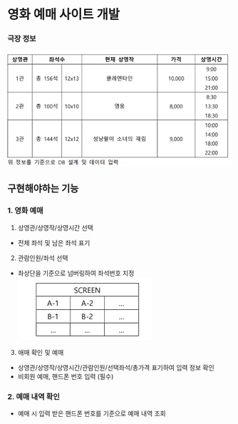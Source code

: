# 영화 예매 사이트 개발

### 극장 정보
![info](image/info.png)

## 구현해야하는 기능

### 1. 영화 예매
1. 상영관/상영작/상영시간 선택
  - 전체 좌석 및 남은 좌석 표기
2. 관람인원/좌석 선택
 - 좌상단을 기준으로 넘버링하여 좌석번호 지정
![seat](image/seat.png)
3. 애매 확인 및 예매
 - 상영관/상영작/상영시간/관람인원/선택좌석/총가격 표기하여 입력 정보 확인
 - 비회원 예매, 핸드폰 번호 입력 (필수)

### 2. 예매 내역 확인
- 예매 시 입력 받은 핸드폰 번호를 기준으로 예매 내역 조회
